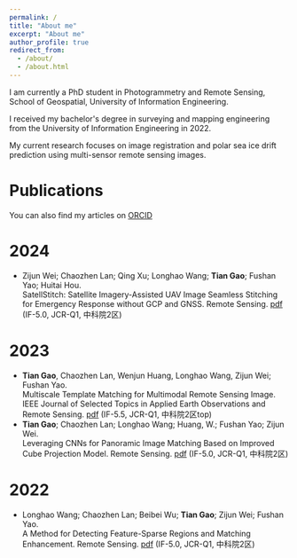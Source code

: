 ```yaml
---
permalink: /
title: "About me"
excerpt: "About me"
author_profile: true
redirect_from: 
  - /about/
  - /about.html
---
```


I am currently a PhD student in Photogrammetry and Remote Sensing, School of Geospatial, University of Information Engineering.

I received my bachelor's degree in surveying and mapping engineering from the University of Information Engineering in 2022.

My current research focuses on image registration and polar sea ice drift prediction using multi-sensor remote sensing images.

Publications
======
You can also find my articles on [ORCID](https://orcid.org/0000-0003-0466-1001)

2024
======
* Zijun Wei; Chaozhen Lan; Qing Xu; Longhao Wang; __Tian Gao__; Fushan Yao; Huitai Hou.\
  SatellStitch: Satellite Imagery-Assisted UAV Image Seamless Stitching for Emergency Response without GCP and GNSS. Remote Sensing. [pdf](https://www.mdpi.com/2072-4292/16/2/309) (IF-5.0, JCR-Q1, 中科院2区)

2023
======
* __Tian Gao__, Chaozhen Lan, Wenjun Huang, Longhao Wang, Zijun Wei; Fushan Yao.\
  Multiscale Template Matching for Multimodal Remote Sensing Image. IEEE Journal of Selected Topics in Applied Earth Observations and Remote Sensing. [pdf](https://ieeexplore.ieee.org/document/10292840/metrics#metrics) (IF-5.5, JCR-Q1, 中科院2区top)
* __Tian Gao__; Chaozhen Lan; Longhao Wang; Huang, W.; Fushan Yao; Zijun Wei.\
  Leveraging CNNs for Panoramic Image Matching Based on Improved Cube Projection Model. Remote Sensing. [pdf](https://www.mdpi.com/2072-4292/15/13/3411) (IF-5.0, JCR-Q1, 中科院2区)

2022
======
* Longhao Wang; Chaozhen Lan; Beibei Wu; __Tian Gao__; Zijun Wei; Fushan Yao.\
  A Method for Detecting Feature-Sparse Regions and Matching Enhancement. Remote Sensing. [pdf](https://www.mdpi.com/2072-4292/14/24/6214) (IF-5.0, JCR-Q1, 中科院2区)
